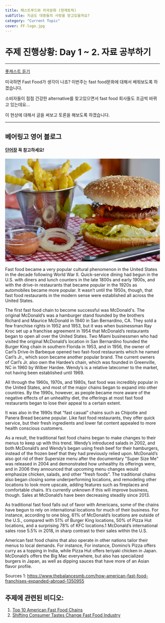 ```yaml
---
title: 패스트푸드와 미국문화 (현재토픽)
subTitle: 지금도 대중들의 사랑을 받고있을까요?
category: "Current Topic"
cover: FF-logo.jpg
---
```


# 주제 진행상황: Day 1 ~ 2. 자료 공부하기

---
[폿캐스트 듣기](https://drive.google.com/file/d/1rCTBeQbEKOdo_x3lxBQBfKxM-1Sga--W/view?usp=sharing)

미국하면 Fast Food가 생각이 나죠? 이번주는 fast food문화에 대해서 배워보도록 하겠습니다.

소비자들이 점점 건강한 alternative를 찾고있으면서 fast food 회사들도 조금씩 바뀌고 있는데요...

이 현상에 대해서 글을 써보고 토론을 해보도록 하겠습니다.  

<hr />

## 베어링고 영어 블로그

#### [단어장](https://quizlet.com/_503tg0) 꼭 참고하세요!

![FastFood](./fastfood.jpg)

Fast food became a very popular cultural phenomenon in the United States in the decade following World War II.  Quick-service dining had begun in the U.S. with diners and lunch counters in the late 1800s and early 1900s, and with the drive-in restaurants that became popular in the 1920s as automobiles became more popular.  It wasn’t until the 1950s, though, that fast food restaurants in the modern sense were established all across the United States.

The first fast food chain to become successful was McDonald's.  The original McDonald’s was a hamburger stand founded by the brothers Richard and Maurice McDonald in 1940 in San Bernardino, CA.  They sold a few franchise rights in 1952 and 1953, but it was when businessman Ray Kroc set up a franchise agreement in 1954 that McDonald’s restaurants began to open all over the United States.  Two Miami businessmen who had visited the original McDonald’s location in San Bernardino founded the Burger King chain in southern Florida in 1953, and in 1956, the owner of Carl’s Drive-In Barbeque opened two fast-food restaurants which he named Carl’s Jr., which soon became another popular brand.  The current owners of Carl’s Jr. also own the Hardee’s chain, which was founded in Greenville, NC in 1960 by Wilber Hardee.  Wendy’s is a relative latecomer to the market, not having been established until 1969.

All through the 1960s, 1970s, and 1980s, fast food was incredibly popular in the United States, and most of the major chains began to expand into other countries.  By the 1990s, however, as people became more aware of the negative effects of an unhealthy diet, the offerings at most fast food restaurants began to lose their appeal to a certain extent.

It was also in the 1990s that “fast casual” chains such as Chipotle and Panera Bread became popular.  Like fast food restaurants, they offer quick service, but their fresh ingredients and lower fat content appealed to more health conscious customers.

As a result, the traditional fast food chains began to make changes to their menus to keep up with this trend.  Wendy’s introduced salads in 2002, and both McDonald’s and Wendy’s began using fresh beef for their hamburgers, instead of the frozen beef that they had previously relied upon.  McDonald’s also got rid of their Supersize menu after the documentary "Super Size Me" was released in 2004 and demonstrated how unhealthy its offerings were, and in 2006 they announced that upcoming menu changes would emphasize chicken, salads, and other "fresh foods".  The traditional chains also began closing some underperforming locations, and remodeling other locations to look more upscale, adding features such as fireplaces and comfortable chairs.  It’s currently unknown if this will improve business, though.  Sales at McDonald’s have been decreasing steadily since 2013.

As traditional fast food falls out of favor with Americans, some of the chains have begun to rely on international locations for much of their business.  For instance, according to one blog, 61% of McDonald’s locations are outside of the U.S., compared with 51% of Burger King locations, 50% of Pizza Hut locations, and a surprising 78% of KFC locations.1  McDonald’s international sales rose 5.5% in 2018, in sharp contrast to their sales within the U.S.

American fast food chains that also operate in other nations tailor their menus to local demands.  For instance, For instance, Domino’s Pizza offers curry as a topping in India, while Pizza Hut offers teriyaki chicken in Japan.  McDonald’s offers the Big Mac everywhere, but also has specialized burgers in Japan, as well as dipping sauces that have more of an Asian flavor profile.

Sources
1: https://www.thebalancesmb.com/how-american-fast-food-franchises-expanded-abroad-1350955


## 주제에 관련된 비디오:
1. [Top 10 American Fast Food Chains](https://www.youtube.com/watch?v=nLIS1bxoQDA)
2. [Shifting Consumer Tastes Change Fast Food Industry](https://www.youtube.com/watch?v=LUrfLgryb1E)
